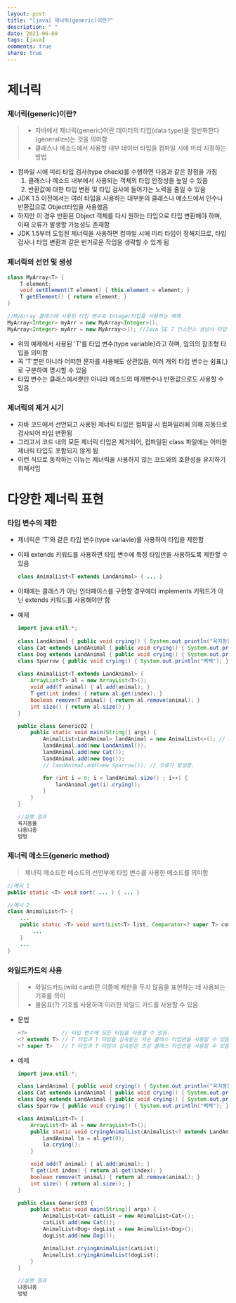 ```yaml
---
layout: post
title: "[java] 제너릭(generic)이란?"
description: " "
date: 2021-06-09
tags: [java]
comments: true
share: true
---
```


# 제너릭

### 제너릭(generic)이란?

> * 자바에서 제너릭(generic)이란 데이터의 타입(data type)을 일반화한다(generalize)는 것을 의미함
> * 클래스나 메소드에서 사용할 내부 데이터 타입을 컴파일 시에 미리 지정하는 방법

* 컴파일 시에 미리 타입 검사(type check)를 수행하면 다음과 같은 장점을 가짐
  1. 클래스나 메소드 내부에서 사용되는 객체의 타입 안정성을 높일 수 있음
  2. 반환값에 대한 타입 변환 및 타입 검사에 들어가는 노력을 줄일 수 있음
* JDK 1.5 이전에서는 여러 타입을 사용하는 대부분의 클래스나 메소드에서 인수나 반환값으로 Object타입을 사용했음
* 하지만 이 경우 반환된 Object 객체를 다시 원하는 타입으로 타입 변환해야 하며, 이때 오류가 발생할 가능성도 존재함
* JDK 1.5부터 도입된 제너릭을 사용하면 컴파일 시에 미리 타입이 정해지므로, 타입 검사나 타입 변환과 같은 번거로운 작업을 생략할 수 있게 됨



### 제너릭의 선언 및 생성

```java
class MyArray<T> {
    T element;
    void setElement(T element) { this.element = element; }
    T getElement() { return element; }
}

//MyArray 클래스에 사용된 타입 변수로 Integer타입을 사용하는 예제
MyArray<Integer> myArr = new MyArray<Integer>();
MyArray<Integer> myArr = new MyArray<>(); //Java SE 7 인스턴스 생성시 타입 생략 가능
```

* 위의 예제에서 사용된 'T'를 타입 변수(type variable)라고 하며, 임의의 참조형 타입을 의미함
* 꼭 'T'뿐만 아니라 어떠한 문자를 사용해도 상관없음, 여러 개의 타입 변수는 쉼표(,)로 구분하여 명시할 수 있음
* 타입 변수는 클래스에서뿐만 아니라 메소드의 매개변수나 반환값으로도 사용할 수 있음



### 제너릭의 제거 시기

* 자바 코드에서 선언되고 사용된 제너릭 타입은 컴파일 시 컴파일러에 의해 자동으로 검사되어 타입 변환됨
* 그리고서 코드 내의 모든 제너릭 타입은 제거되어, 컴파일된 class 파일에는 어떠한 제너릭 타입도 포함되지 않게 됨
* 이런 식으로 동작하는 이뉴는 제너릭을 사용하지 않는 코드와의 호환성을 유지하기 위해서임



# 다양한 제너릭 표현

### 타입 변수의 제한

* 제너릭은 'T'와 같은 타입 변수(type variavle)를 사용하여 타입을 제한함

* 이때 extends 키워드를 사용하면 타입 변수에 특정 타입만을 사용하도록 제한할 수 있음

  ```java
  class AnimalList<T extends LandAnimal> { ... }
  ```

* 이때에는 클래스가 아닌 인터페이스를 구현할 경우에더 implements 키워드가 아닌 extends 키워드를 사용해야만 함

* 예제

  ```java
  import java.util.*;
   
  class LandAnimal { public void crying() { System.out.println("육지동물"); } }
  class Cat extends LandAnimal { public void crying() { System.out.println("냐옹냐옹"); } }
  class Dog extends LandAnimal { public void crying() { System.out.println("멍멍"); } }
  class Sparrow { public void crying() { System.out.println("짹짹"); } }
   
  class AnimalList<T extends LandAnimal> {
      ArrayList<T> al = new ArrayList<T>();
      void add(T animal) { al.add(animal); }
      T get(int index) { return al.get(index); }
      boolean remove(T animal) { return al.remove(animal); }
      int size() { return al.size(); }
  }
  
  public class Generic02 {
      public static void main(String[] args) {
          AnimalList<LandAnimal> landAnimal = new AnimalList<>(); // Java SE 7부터 생략가능함.
          landAnimal.add(new LandAnimal());
          landAnimal.add(new Cat());
          landAnimal.add(new Dog());
          // landAnimal.add(new Sparrow()); // 오류가 발생함.
  
          for (int i = 0; i < landAnimal.size() ; i++) {
              landAnimal.get(i).crying();
          }
      }
  }
  
  //실행 결과
  육지동물
  냐옹냐옹
  멍멍
  ```



### 제너릭 메소드(generic method)

> 제너릭 메소드란 메소드의 선언부에 타입 변수를 사용한 메소드를 의미함

```java
//예시 1
public static <T> void sort( ... ) { ... }

//예시 2
class AnimalList<T> {
    ...
    public static <T> void sort(List<T> list, Comparator<? super T> comp) {
        ...
    }
    ...
}
```



### 와일드카드의 사용

> * 와일드카드(wild card)란 이름에 제한을 두지 않음을 표현하는 데 사용되는 기호를 의미
> * 물음표(?) 기호를 사용하여 이러한 와일드 카드를 사용할 수 있음

* 문법

  ```java
  <?>           // 타입 변수에 모든 타입을 사용할 수 있음.
  <? extends T> // T 타입과 T 타입을 상속받는 자손 클래스 타입만을 사용할 수 있음.
  <? super T>   // T 타입과 T 타입이 상속받은 조상 클래스 타입만을 사용할 수 있음.
  ```

* 예제

  ```java
  import java.util.*;
  
  class LandAnimal { public void crying() { System.out.println("육지동물"); } }
  class Cat extends LandAnimal { public void crying() { System.out.println("냐옹냐옹"); } }
  class Dog extends LandAnimal { public void crying() { System.out.println("멍멍"); } }
  class Sparrow { public void crying() { System.out.println("짹짹"); } }
  
  class AnimalList<T> {
      ArrayList<T> al = new ArrayList<T>();
      public static void cryingAnimalList(AnimalList<? extends LandAnimal> al) {
          LandAnimal la = al.get(0);
          la.crying();
      }
  
      void add(T animal) { al.add(animal); }
      T get(int index) { return al.get(index); }
      boolean remove(T animal) { return al.remove(animal); }
      int size() { return al.size(); }
  }
  
  public class Generic03 {
      public static void main(String[] args) {
          AnimalList<Cat> catList = new AnimalList<Cat>();
          catList.add(new Cat());
          AnimalList<Dog> dogList = new AnimalList<Dog>();
          dogList.add(new Dog());
  
          AnimalList.cryingAnimalList(catList);
          AnimalList.cryingAnimalList(dogList);
      }
  }
  
  //실행 결과
  냐옹냐옹
  멍멍
  ```

  